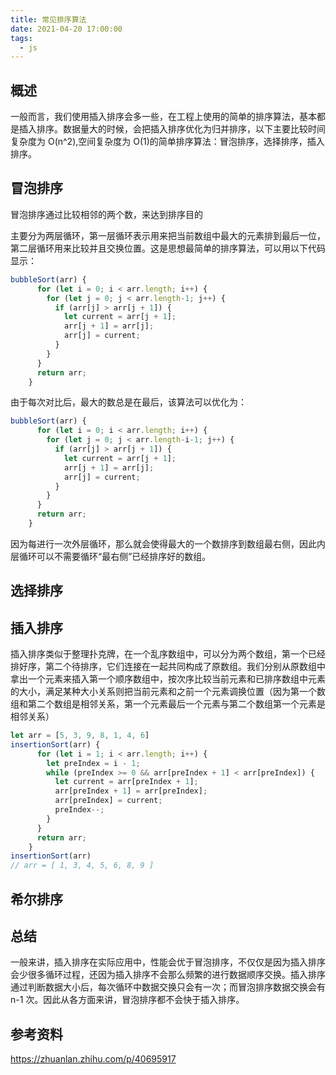 ```yaml
---
title: 常见排序算法
date: 2021-04-20 17:00:00
tags:
  - js
---
```


## 概述

一般而言，我们使用插入排序会多一些，在工程上使用的简单的排序算法，基本都是插入排序。数据量大的时候，会把插入排序优化为归并排序，以下主要比较时间复杂度为 O(n^2),空间复杂度为 O(1)的简单排序算法：冒泡排序，选择排序，插入排序。

## 冒泡排序

冒泡排序通过比较相邻的两个数，来达到排序目的

主要分为两层循环，第一层循环表示用来把当前数组中最大的元素排到最后一位，第二层循环用来比较并且交换位置。这是思想最简单的排序算法，可以用以下代码显示：

```js
bubbleSort(arr) {
      for (let i = 0; i < arr.length; i++) {
        for (let j = 0; j < arr.length-1; j++) {
          if (arr[j] > arr[j + 1]) {
            let current = arr[j + 1];
            arr[j + 1] = arr[j];
            arr[j] = current;
          }
        }
      }
      return arr;
    }
```

由于每次对比后，最大的数总是在最后，该算法可以优化为：

```js
bubbleSort(arr) {
      for (let i = 0; i < arr.length; i++) {
        for (let j = 0; j < arr.length-i-1; j++) {
          if (arr[j] > arr[j + 1]) {
            let current = arr[j + 1];
            arr[j + 1] = arr[j];
            arr[j] = current;
          }
        }
      }
      return arr;
    }
```

因为每进行一次外层循环，那么就会使得最大的一个数排序到数组最右侧，因此内层循环可以不需要循环“最右侧”已经排序好的数组。

## 选择排序

## 插入排序

插入排序类似于整理扑克牌，在一个乱序数组中，可以分为两个数组，第一个已经排好序，第二个待排序，它们连接在一起共同构成了原数组。我们分别从原数组中拿出一个元素来插入第一个顺序数组中，按次序比较当前元素和已排序数组中元素的大小，满足某种大小关系则把当前元素和之前一个元素调换位置（因为第一个数组和第二个数组是相邻关系，第一个元素最后一个元素与第二个数组第一个元素是相邻关系）

```js
let arr = [5, 3, 9, 8, 1, 4, 6]
insertionSort(arr) {
      for (let i = 1; i < arr.length; i++) {
        let preIndex = i - 1;
        while (preIndex >= 0 && arr[preIndex + 1] < arr[preIndex]) {
          let current = arr[preIndex + 1];
          arr[preIndex + 1] = arr[preIndex];
          arr[preIndex] = current;
          preIndex--;
        }
      }
      return arr;
    }
insertionSort(arr)
// arr = [ 1, 3, 4, 5, 6, 8, 9 ]
```

## 希尔排序

## 总结

一般来讲，插入排序在实际应用中，性能会优于冒泡排序，不仅仅是因为插入排序会少很多循环过程，还因为插入排序不会那么频繁的进行数据顺序交换。插入排序通过判断数据大小后，每次循环中数据交换只会有一次；而冒泡排序数据交换会有 n-1 次。因此从各方面来讲，冒泡排序都不会快于插入排序。

## 参考资料

https://zhuanlan.zhihu.com/p/40695917
